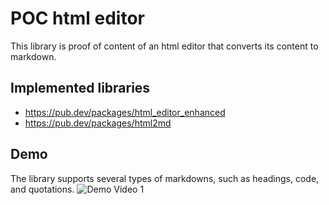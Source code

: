 # POC html editor

This library is proof of content of an html editor that converts its content to markdown. 

## Implemented libraries

* https://pub.dev/packages/html_editor_enhanced
* https://pub.dev/packages/html2md

## Demo
The library supports several types of markdowns, such as headings, code, and quotations.
![Demo Video 1](https://github.com/GODOM018/poc_html_editor/assets/116824383/328d4622-2a4d-454b-a34d-e1e5b327adb0)

